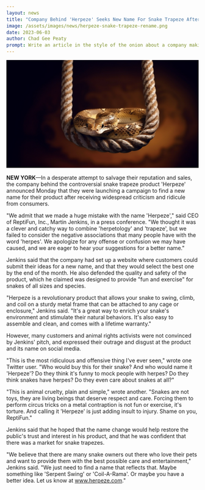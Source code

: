 ```yaml
---
layout: news
title: "Company Behind 'Herpeze' Seeks New Name For Snake Trapeze After Consumer Backlash"
image: /assets/images/news/herpeze-snake-trapeze-rename.png
date: 2023-06-03
author: Chad Gee Peaty
prompt: Write an article in the style of the onion about a company making a trapeze for snakes launching a campaign to find a new name for the product because the current name "Herpeze" does not test well with consumers.
---
```


![Herpeze Snake Trapeze](/assets/images/news/herpeze-snake-trapeze-rename.png)

**NEW YORK**—In a desperate attempt to salvage their reputation and sales, the company behind the controversial snake trapeze product 'Herpeze' announced Monday that they were launching a campaign to find a new name for their product after receiving widespread criticism and ridicule from consumers.

"We admit that we made a huge mistake with the name 'Herpeze'," said CEO of ReptiFun, Inc., Martin Jenkins, in a press conference. "We thought it was a clever and catchy way to combine 'herpetology' and 'trapeze', but we failed to consider the negative associations that many people have with the word 'herpes'. We apologize for any offense or confusion we may have caused, and we are eager to hear your suggestions for a better name."

Jenkins said that the company had set up a website where customers could submit their ideas for a new name, and that they would select the best one by the end of the month. He also defended the quality and safety of the product, which he claimed was designed to provide "fun and exercise" for snakes of all sizes and species.

"Herpeze is a revolutionary product that allows your snake to swing, climb, and coil on a sturdy metal frame that can be attached to any cage or enclosure," Jenkins said. "It's a great way to enrich your snake's environment and stimulate their natural behaviors. It's also easy to assemble and clean, and comes with a lifetime warranty."

However, many customers and animal rights activists were not convinced by Jenkins' pitch, and expressed their outrage and disgust at the product and its name on social media.

"This is the most ridiculous and offensive thing I've ever seen," wrote one Twitter user. "Who would buy this for their snake? And who would name it 'Herpeze'? Do they think it's funny to mock people with herpes? Do they think snakes have herpes? Do they even care about snakes at all?"

"This is animal cruelty, plain and simple," wrote another. "Snakes are not toys, they are living beings that deserve respect and care. Forcing them to perform circus tricks on a metal contraption is not fun or exercise, it's torture. And calling it 'Herpeze' is just adding insult to injury. Shame on you, ReptiFun."

Jenkins said that he hoped that the name change would help restore the public's trust and interest in his product, and that he was confident that there was a market for snake trapezes.

"We believe that there are many snake owners out there who love their pets and want to provide them with the best possible care and entertainment," Jenkins said. "We just need to find a name that reflects that. Maybe something like 'Serpent Swing' or 'Coil-A-Rama'. Or maybe you have a better idea. Let us know at www.herpeze.com."
